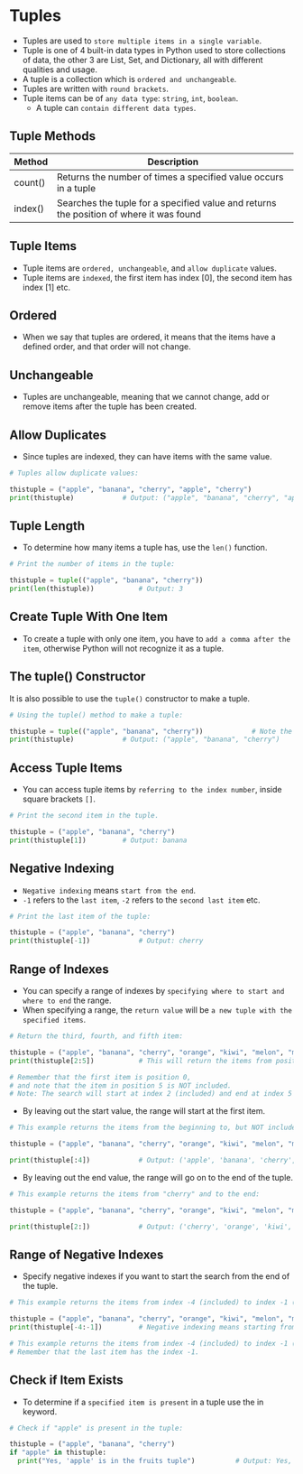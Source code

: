 # Tuples
* Tuples are used to `store multiple items in a single variable`. 
* Tuple is one of 4 built-in data types in Python used to store collections of data, the other 3 are List, Set, and Dictionary, all with different qualities and usage. 
* A tuple is a collection which is `ordered and unchangeable`. 
* Tuples are written with `round brackets`.
* Tuple items can be of `any data type`: `string`, `int`, `boolean`.
  * A tuple can `contain different data types`.

## Tuple Methods
| Method  | Description                                                                 |
|---------|-----------------------------------------------------------------------------|
| count() | Returns the number of times a specified value occurs in a tuple             |
| index() | Searches the tuple for a specified value and returns the position of where it was found |


## Tuple Items
* Tuple items are `ordered, unchangeable`, and `allow duplicate` values. 
* Tuple items are `indexed`, the first item has index [0], the second item has index [1] etc.

## Ordered
* When we say that tuples are ordered, it means that the items have a defined order, and that order will not change.

## Unchangeable
* Tuples are unchangeable, meaning that we cannot change, add or remove items after the tuple has been created.

## Allow Duplicates
* Since tuples are indexed, they can have items with the same value.
```python
# Tuples allow duplicate values:

thistuple = ("apple", "banana", "cherry", "apple", "cherry")
print(thistuple)            # Output: ("apple", "banana", "cherry", "apple", "cherry")
```

## Tuple Length
* To determine how many items a tuple has, use the `len()` function.
```python
# Print the number of items in the tuple:

thistuple = tuple(("apple", "banana", "cherry"))
print(len(thistuple))           # Output: 3
```

## Create Tuple With One Item
* To create a tuple with only one item, you have to `add a comma after the item`, otherwise Python will not recognize it as a tuple.

## The tuple() Constructor
 It is also possible to use the `tuple()` constructor to make a tuple.
```python
# Using the tuple() method to make a tuple:

thistuple = tuple(("apple", "banana", "cherry"))            # Note the double brackets.
print(thistuple)            # Output: ("apple", "banana", "cherry")
```

## Access Tuple Items
* You can access tuple items by `referring to the index number`, inside square brackets `[]`.
```python
# Print the second item in the tuple.

thistuple = ("apple", "banana", "cherry")
print(thistuple[1])         # Output: banana
```

## Negative Indexing
* `Negative indexing` means `start from the end`. 
* `-1` refers to the `last item`, `-2` refers to the `second last item` etc.
```python
# Print the last item of the tuple:

thistuple = ("apple", "banana", "cherry")
print(thistuple[-1])            # Output: cherry
```

## Range of Indexes
* You can specify a range of indexes by `specifying where to start and where to end` the range. 
* When specifying a range, the `return value` will be `a new tuple with the specified items`.
```python
# Return the third, fourth, and fifth item:

thistuple = ("apple", "banana", "cherry", "orange", "kiwi", "melon", "mango")
print(thistuple[2:5])           # This will return the items from position 2 to 5 : Output: ('cherry', 'orange', 'kiwi')

# Remember that the first item is position 0,
# and note that the item in position 5 is NOT included.
# Note: The search will start at index 2 (included) and end at index 5 (not included).
```

* By leaving out the start value, the range will start at the first item.
```python
# This example returns the items from the beginning to, but NOT included, "kiwi":

thistuple = ("apple", "banana", "cherry", "orange", "kiwi", "melon", "mango")

print(thistuple[:4])            # Output: ('apple', 'banana', 'cherry', 'orange')
```

* By leaving out the end value, the range will go on to the end of the tuple.
```python
# This example returns the items from "cherry" and to the end:

thistuple = ("apple", "banana", "cherry", "orange", "kiwi", "melon", "mango")

print(thistuple[2:])            # Output: ('cherry', 'orange', 'kiwi', 'melon', 'mango')
```

## Range of Negative Indexes
* Specify negative indexes if you want to start the search from the end of the tuple.
```python
# This example returns the items from index -4 (included) to index -1 (excluded)

thistuple = ("apple", "banana", "cherry", "orange", "kiwi", "melon", "mango")
print(thistuple[-4:-1])         # Negative indexing means starting from the end of the tuple: Output: ('orange', 'kiwi', 'melon')

# This example returns the items from index -4 (included) to index -1 (excluded)
# Remember that the last item has the index -1.
```

## Check if Item Exists
* To determine if a `specified item is present` in a tuple use the in keyword.
```python
# Check if "apple" is present in the tuple:

thistuple = ("apple", "banana", "cherry")
if "apple" in thistuple:
  print("Yes, 'apple' is in the fruits tuple")          # Output: Yes, 'apple' is in the fruits tuple.
```


